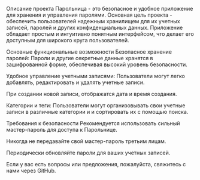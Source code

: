 Описание проекта
Парольница - это безопасное и удобное приложение для хранения и управления паролями. Основная цель проекта - обеспечить пользователей надежным хранилищем для их учетных записей, паролей и других конфиденциальных данных. Приложение обладает простым и интуитивно понятным интерфейсом, что делает его доступным для широкого круга пользователей.

Основные функциональные возможности
Безопасное хранение паролей: Пароли и другие секретные данные хранятся в зашифрованной форме, обеспечивая высокий уровень безопасности.

Удобное управление учетными записями: Пользователи могут легко добавлять, редактировать и удалять учетные записи.

При создании новой записи, отображатся дата и время создания.

Категории и теги: Пользователи могут организовывать свои учетные записи в различные категории и и сортировать их с помощью поиска.


Требования к безопасности
Рекомендуется использовать сильный мастер-пароль для доступа к Парольнице.

Никогда не передавайте свой мастер-пароль третьим лицам.

Периодически обновляйте пароли для ваших учетных записей.

Если у вас есть вопросы или предложения, пожалуйста, свяжитесь с нами через GitHub.
